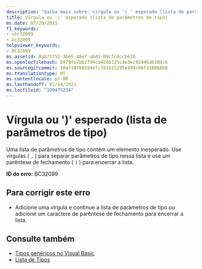```yaml
---
description: "Saiba mais sobre: vírgula ou ') ' esperado (lista de parâmetros de tipo)"
title: Vírgula ou ')' esperado (lista de parâmetros de tipo)
ms.date: 07/20/2015
f1_keywords:
- vbc32099
- bc32099
helpviewer_keywords:
- BC32099
ms.assetid: 8ab77752-3b65-48ef-abd1-09cfc0ccb63b
ms.openlocfilehash: 8979fb7bb2f94ca420b125c4e3ec92446ab10dc6
ms.sourcegitcommit: 10e719780594efc781b15295e499c66f316068b8
ms.translationtype: MT
ms.contentlocale: pt-BR
ms.lasthandoff: 02/14/2021
ms.locfileid: "100475234"
---
```

# <a name="comma-or--expected-type-parameter-list"></a>Vírgula ou ')' esperado (lista de parâmetros de tipo)

Uma lista de parâmetros de tipo contém um elemento inesperado. Use vírgulas ( `,` ) para separar parâmetros de tipo nessa lista e use um parêntese de fechamento ( `)` ) para encerrar a lista.  
  
 **ID do erro:** BC32099  
  
## <a name="to-correct-this-error"></a>Para corrigir este erro  
  
- Adicione uma vírgula e continue a lista de parâmetros de tipo ou adicione um caractere de parêntese de fechamento para encerrar a lista.  
  
## <a name="see-also"></a>Consulte também

- [Tipos genéricos no Visual Basic](../programming-guide/language-features/data-types/generic-types.md)
- [Lista de Tipos](../language-reference/statements/type-list.md)

